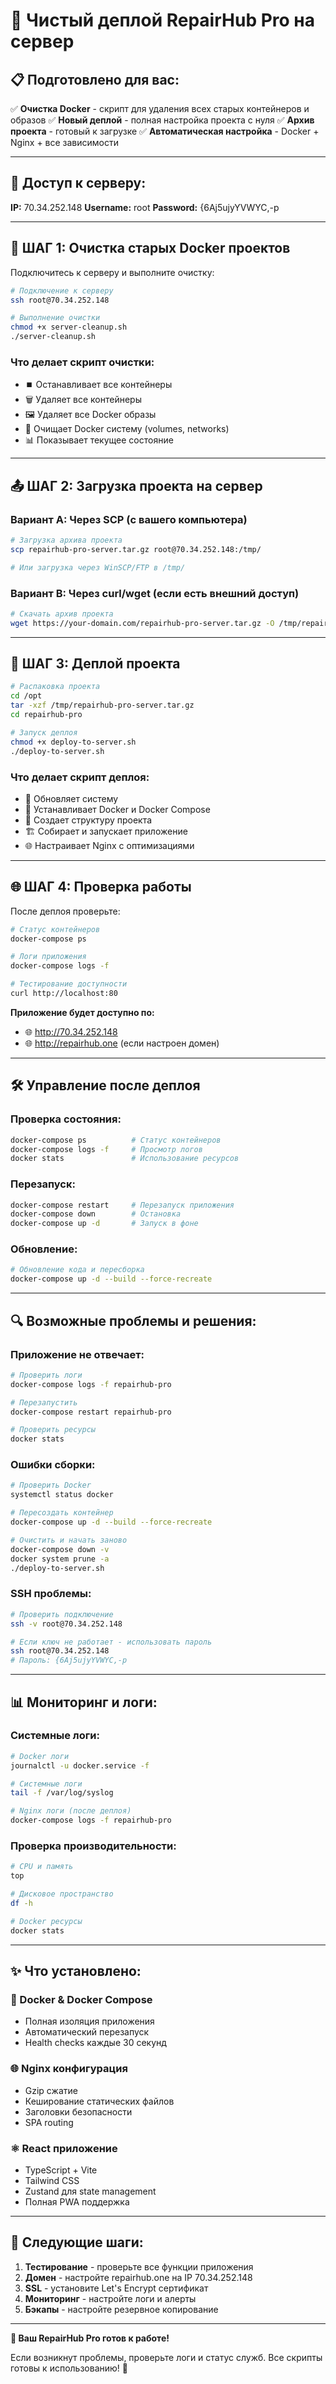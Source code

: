 # 🚀 Чистый деплой RepairHub Pro на сервер

## 📋 Подготовлено для вас:

✅ **Очистка Docker** - скрипт для удаления всех старых контейнеров и образов
✅ **Новый деплой** - полная настройка проекта с нуля
✅ **Архив проекта** - готовый к загрузке
✅ **Автоматическая настройка** - Docker + Nginx + все зависимости

---

## 🔑 Доступ к серверу:

**IP:** 70.34.252.148
**Username:** root
**Password:** {6Aj5ujyYVWYC,-p

---

## 🧹 ШАГ 1: Очистка старых Docker проектов

Подключитесь к серверу и выполните очистку:

```bash
# Подключение к серверу
ssh root@70.34.252.148

# Выполнение очистки
chmod +x server-cleanup.sh
./server-cleanup.sh
```

### Что делает скрипт очистки:
- ⏹️ Останавливает все контейнеры
- 🗑️ Удаляет все контейнеры
- 🖼️ Удаляет все Docker образы
- 🧽 Очищает Docker систему (volumes, networks)
- 📊 Показывает текущее состояние

---

## 📤 ШАГ 2: Загрузка проекта на сервер

### Вариант A: Через SCP (с вашего компьютера)
```bash
# Загрузка архива проекта
scp repairhub-pro-server.tar.gz root@70.34.252.148:/tmp/

# Или загрузка через WinSCP/FTP в /tmp/
```

### Вариант B: Через curl/wget (если есть внешний доступ)
```bash
# Скачать архив проекта
wget https://your-domain.com/repairhub-pro-server.tar.gz -O /tmp/repairhub-pro-server.tar.gz
```

---

## 🚀 ШАГ 3: Деплой проекта

```bash
# Распаковка проекта
cd /opt
tar -xzf /tmp/repairhub-pro-server.tar.gz
cd repairhub-pro

# Запуск деплоя
chmod +x deploy-to-server.sh
./deploy-to-server.sh
```

### Что делает скрипт деплоя:
- 🔄 Обновляет систему
- 🐳 Устанавливает Docker и Docker Compose
- 📁 Создает структуру проекта
- 🏗️ Собирает и запускает приложение
- 🌐 Настраивает Nginx с оптимизациями

---

## 🌐 ШАГ 4: Проверка работы

После деплоя проверьте:

```bash
# Статус контейнеров
docker-compose ps

# Логи приложения
docker-compose logs -f

# Тестирование доступности
curl http://localhost:80
```

**Приложение будет доступно по:**
- 🌐 http://70.34.252.148
- 🌐 http://repairhub.one (если настроен домен)

---

## 🛠️ Управление после деплоя

### Проверка состояния:
```bash
docker-compose ps          # Статус контейнеров
docker-compose logs -f     # Просмотр логов
docker stats               # Использование ресурсов
```

### Перезапуск:
```bash
docker-compose restart     # Перезапуск приложения
docker-compose down        # Остановка
docker-compose up -d       # Запуск в фоне
```

### Обновление:
```bash
# Обновление кода и пересборка
docker-compose up -d --build --force-recreate
```

---

## 🔍 Возможные проблемы и решения:

### Приложение не отвечает:
```bash
# Проверить логи
docker-compose logs -f repairhub-pro

# Перезапустить
docker-compose restart repairhub-pro

# Проверить ресурсы
docker stats
```

### Ошибки сборки:
```bash
# Проверить Docker
systemctl status docker

# Пересоздать контейнер
docker-compose up -d --build --force-recreate

# Очистить и начать заново
docker-compose down -v
docker system prune -a
./deploy-to-server.sh
```

### SSH проблемы:
```bash
# Проверить подключение
ssh -v root@70.34.252.148

# Если ключ не работает - использовать пароль
ssh root@70.34.252.148
# Пароль: {6Aj5ujyYVWYC,-p
```

---

## 📊 Мониторинг и логи:

### Системные логи:
```bash
# Docker логи
journalctl -u docker.service -f

# Системные логи
tail -f /var/log/syslog

# Nginx логи (после деплоя)
docker-compose logs -f repairhub-pro
```

### Проверка производительности:
```bash
# CPU и память
top

# Дисковое пространство
df -h

# Docker ресурсы
docker stats
```

---

## ✨ Что установлено:

### 🐳 Docker & Docker Compose
- Полная изоляция приложения
- Автоматический перезапуск
- Health checks каждые 30 секунд

### 🌐 Nginx конфигурация
- Gzip сжатие
- Кеширование статических файлов
- Заголовки безопасности
- SPA routing

### ⚛️ React приложение
- TypeScript + Vite
- Tailwind CSS
- Zustand для state management
- Полная PWA поддержка

---

## 🎯 Следующие шаги:

1. **Тестирование** - проверьте все функции приложения
2. **Домен** - настройте repairhub.one на IP 70.34.252.148
3. **SSL** - установите Let's Encrypt сертификат
4. **Мониторинг** - настройте логи и алерты
5. **Бэкапы** - настройте резервное копирование

---

**🎉 Ваш RepairHub Pro готов к работе!**

Если возникнут проблемы, проверьте логи и статус служб. Все скрипты готовы к использованию! 🔧
